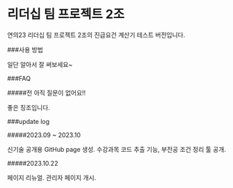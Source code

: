 # 리더십 팀 프로젝트 2조

연의23 리더십 팀 프로젝트 2조의 진급요건 계산기 테스트 버전입니다.

###사용 방법

일단 알아서 잘 써보세요~

###FAQ

#####전 아직 질문이 없어요!!

좋은 징조입니다.

###update log

#####2023.09 ~ 2023.10

신기술 공개용 GitHub page 생성. 수강과목 코드 추출 기능, 부전공 조건 정리 툴 공개.

#####2023.10.22

페이지 리뉴얼. 관리자 페이지 개시.
